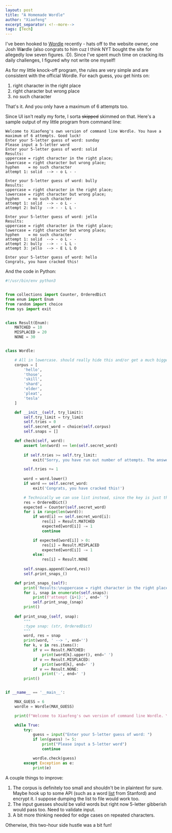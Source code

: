```yaml
---
layout: post
title: "A Homemade Wordle"
author: "Xiaofeng"
excerpt_separator: <!--more-->
tags: [Tech]
---
```


I've been hooked to [Wordle](https://www.powerlanguage.co.uk/wordle/) recently - <!--more--> hats off to the website owner, one Josh W**a**rdle (also congrats to him cuz I think NYT bought the site for allegedly low seven figures. :D). Since I've spent much time on cracking its daily challenges, I figured why not write one myself!

As for my little knock-off program, the rules are very simple and are consistent with the official Wordle. For each guess, you get hints on:

1. right character in the right place
2. right character but wrong place
3. no such character

That's it. And you only have a maximum of 6 attempts too.

Since UI isn't really my forte, I sorta ~~skipped~~ skimmed on that. Here's a sample output of my little program from command line:

```text
Welcome to Xiaofeng's own version of command line Wordle. You have a maximum of 6 attempts. Good luck!
Enter your 5-letter guess of word: sunday
Please input a 5-letter word
Enter your 5-letter guess of word: solid
Results:
uppercase = right character in the right place; 
lowercase = right character but wrong place; 
hyphen    = no such character
attempt 1: solid  --> - o L - - 

Enter your 5-letter guess of word: bully
Results:
uppercase = right character in the right place; 
lowercase = right character but wrong place; 
hyphen    = no such character
attempt 1: solid  --> - o L - - 
attempt 2: bully  --> - - L L - 

Enter your 5-letter guess of word: jello
Results:
uppercase = right character in the right place; 
lowercase = right character but wrong place; 
hyphen    = no such character
attempt 1: solid  --> - o L - - 
attempt 2: bully  --> - - L L - 
attempt 3: jello  --> - E L L O 

Enter your 5-letter guess of word: hello
Congrats, you have cracked this!

```

And the code in Python:

```python
#!/usr/bin/env python3


from collections import Counter, OrderedDict
from enum import Enum
from random import choice
from sys import exit


class Result(Enum):
    MATCHED = 10
    MISPLACED = 20
    NONE = 30


class Wordle:

    # All in lowercase. should really hide this and/or get a much bigger dictionary
    corpus = [
        'hello',
        'those',
        'skill',
        'shard',
        'elder',
        'pleat',
        'tesla'
    ]

    def __init__(self, try_limit):
        self.try_limit = try_limit
        self.tries = 0
        self.secret_word = choice(self.corpus)
        self.snaps = []

    def check(self, word):
        assert len(word) == len(self.secret_word)
    
        if self.tries >= self.try_limit:
            exit("Sorry, you have run out number of attempts. The answer is {self.secret_word}. Better luck on the next Wordle!")

        self.tries += 1
        
        word = word.lower()
        if word == self.secret_word:
            exit('Congrats, you have cracked this!')

        # Technically we can use list instead, since the key is just the index. But I just love OrderedDict too much
        res = OrderedDict()
        expected = Counter(self.secret_word)
        for i in range(len(word)):
            if word[i] == self.secret_word[i]:
                res[i] = Result.MATCHED
                expected[word[i]] -= 1
                continue

            if expected[word[i]] > 0:
                res[i] = Result.MISPLACED
                expected[word[i]] -= 1
            else:
                res[i] = Result.NONE
        
        self.snaps.append((word,res))
        self.print_snaps_()

    def print_snaps_(self):
        print('Results:\nuppercase = right character in the right place; \nlowercase = right character but wrong place; \nhyphen    = no such character')
        for i, snap in enumerate(self.snaps):
            print(f'attempt {i+1}:', end=' ')
            self.print_snap_(snap)
        print()
        
    def print_snap_(self, snap):
        """
        :type snap: (str, OrderedDict)
        """
        word, res = snap
        print(word, ' --> ', end='')
        for k, v in res.items():
            if v == Result.MATCHED:
                print(word[k].upper(), end=' ')
            if v == Result.MISPLACED:
                print(word[k], end=' ')
            if v == Result.NONE:
                print('-', end=' ')
        print()


if __name__ == '__main__':

    MAX_GUESS = 6
    wordle = Wordle(MAX_GUESS)

    print(f"Welcome to Xiaofeng's own version of command line Wordle. You have a maximum of {MAX_GUESS} attempts. Good luck!")

    while True:
        try:
            guess = input("Enter your 5-letter guess of word: ")
            if len(guess) != 5:
                print("Please input a 5-letter word")
                continue

            wordle.check(guess)
        except Exception as e:
            print(e)

```

A couple things to improve:

1. The corpus is definitely too small and shouldn't be in plaintext for sure. Maybe hook up to some API (such as a word [list](https://www-cs-faculty.stanford.edu/~knuth/sgb-words.txt) from Stanford) and encrypt it. I suppose dumping the list to file would work too.
2. The input guesses should be valid words but right now 5-letter gibberish would pass too. Need to validate input.
3. A bit more thinking needed for edge cases on repeated characters.

Otherwise, this two-hour side hustle was a bit fun!
